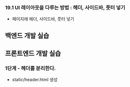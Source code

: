 ### 19.1 UI 레이아웃을 다루는 방법 : 헤더, 사이드바, 풋터 넣기

- 페이지에 헤더, 사이드바, 풋터 넣기

## 백엔드 개발 실습


## 프론트엔드 개발 실습

### 1단계 - 헤더를 분리한다.

- static/header.html 생성




#
